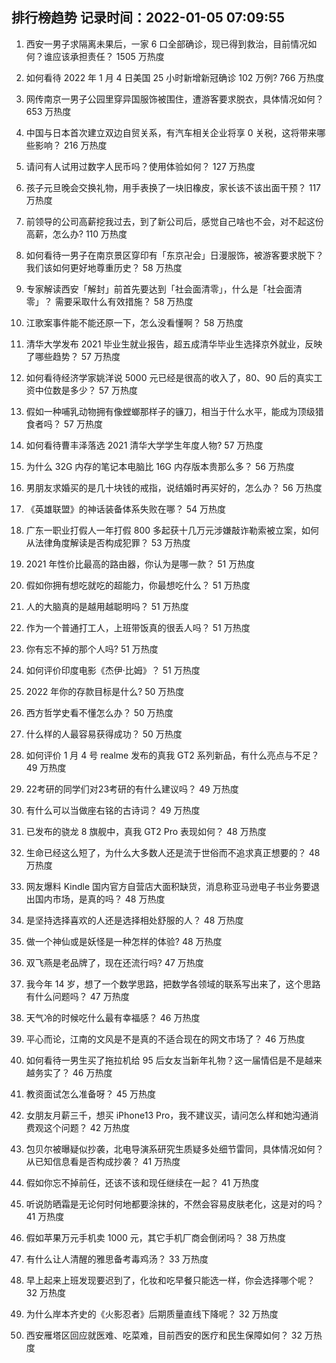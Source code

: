 
## 排行榜趋势 记录时间：2022-01-05 07:09:55
  
  1. 西安一男子求隔离未果后，一家 6 口全部确诊，现已得到救治，目前情况如何？谁应该承担责任？ 1505 万热度
    
  2. 如何看待 2022 年 1 月 4 日美国 25 小时新增新冠确诊 102 万例? 766 万热度
    
  3. 网传南京一男子公园里穿异国服饰被围住，遭游客要求脱衣，具体情况如何？ 653 万热度
    
  4. 中国与日本首次建立双边自贸关系，有汽车相关企业将享 0 关税，这将带来哪些影响？ 216 万热度
    
  5. 请问有人试用过数字人民币吗？使用体验如何？ 127 万热度
    
  6. 孩子元旦晚会交换礼物，用手表换了一块旧橡皮，家长该不该出面干预？ 117 万热度
    
  7. 前领导的公司高薪挖我过去，到了新公司后，感觉自己啥也不会，对不起这份高薪，怎么办? 110 万热度
    
  8. 如何看待一男子在南京景区穿印有「东京卍会」日漫服饰，被游客要求脱下？我们该如何更好地尊重历史？ 58 万热度
    
  9. 专家解读西安「解封」前首先要达到「社会面清零」，什么是「社会面清零」？ 需要采取什么有效措施？ 58 万热度
    
  10. 江歌案事件能不能还原一下，怎么没看懂啊？ 58 万热度
    
  11. 清华大学发布 2021 毕业生就业报告，超五成清华毕业生选择京外就业，反映了哪些趋势？ 57 万热度
    
  12. 如何看待经济学家姚洋说 5000 元已经是很高的收入了，80、90 后的真实工资中位数是多少？ 57 万热度
    
  13. 假如一种哺乳动物拥有像螳螂那样子的镰刀，相当于什么水平，能成为顶级猎食者吗？ 57 万热度
    
  14. 如何看待曹丰泽落选 2021 清华大学学生年度人物? 57 万热度
    
  15. 为什么 32G 内存的笔记本电脑比 16G 内存版本贵那么多？ 56 万热度
    
  16. 男朋友求婚买的是几十块钱的戒指，说结婚时再买好的，怎么办？ 56 万热度
    
  17. 《英雄联盟》的神话装备体系失败在哪？ 54 万热度
    
  18. 广东一职业打假人一年打假 800 多起获十几万元涉嫌敲诈勒索被立案，如何从法律角度解读是否构成犯罪？ 53 万热度
    
  19. 2021 年性价比最高的路由器，你认为是哪一款？ 51 万热度
    
  20. 假如你拥有想吃就吃的超能力，你最想吃什么？ 51 万热度
    
  21. 人的大脑真的是越用越聪明吗？ 51 万热度
    
  22. 作为一个普通打工人，上班带饭真的很丢人吗？ 51 万热度
    
  23. 你有忘不掉的那个人吗? 51 万热度
    
  24. 如何评价印度电影《杰伊·比姆》？ 51 万热度
    
  25. 2022 年你的存款目标是什么? 50 万热度
    
  26. 西方哲学史看不懂怎么办？ 50 万热度
    
  27. 什么样的人最容易获得成功？ 50 万热度
    
  28. 如何评价 1 月 4 号 realme 发布的真我 GT2 系列新品，有什么亮点与不足？ 49 万热度
    
  29. 22考研的同学们对23考研的有什么建议吗？ 49 万热度
    
  30. 有什么可以当做座右铭的古诗词？ 49 万热度
    
  31. 已发布的骁龙 8 旗舰中，真我 GT2 Pro 表现如何？ 48 万热度
    
  32. 生命已经这么短了，为什么大多数人还是流于世俗而不追求真正想要的？ 48 万热度
    
  33. 网友爆料 Kindle 国内官方自营店大面积缺货，消息称亚马逊电子书业务要退出国内市场，是真的吗？ 48 万热度
    
  34. 是坚持选择喜欢的人还是选择相处舒服的人？ 48 万热度
    
  35. 做一个神仙或是妖怪是一种怎样的体验? 48 万热度
    
  36. 双飞燕是老品牌了，现在还流行吗? 47 万热度
    
  37. 我今年 14 岁，想了一个数学思路，把数学各领域的联系写出来了，这个思路有什么问题吗？ 47 万热度
    
  38. 天气冷的时候吃什么最有幸福感？ 46 万热度
    
  39. 平心而论，江南的文风是不是真的不适合现在的网文市场了？ 46 万热度
    
  40. 如何看待一男生买了拖拉机给 95 后女友当新年礼物？这一届情侣是不是越来越务实了？ 46 万热度
    
  41. 教资面试怎么准备呀？ 45 万热度
    
  42. 女朋友月薪三千，想买 iPhone13 Pro，我不建议买，请问怎么样和她沟通消费观这个问题？ 42 万热度
    
  43. 包贝尔被曝疑似抄袭，北电导演系研究生质疑多处细节雷同，具体情况如何？从已知信息看是否构成抄袭？ 41 万热度
    
  44. 假如你忘不掉前任，还该不该和现任继续在一起？ 41 万热度
    
  45. 听说防晒霜是无论何时何地都要涂抹的，不然会容易皮肤老化，这是对的吗？ 41 万热度
    
  46. 假如苹果万元手机卖 1000 元，其它手机厂商会倒闭吗？ 38 万热度
    
  47. 有什么让人清醒的雅思备考毒鸡汤？ 33 万热度
    
  48. 早上起来上班发现要迟到了，化妆和吃早餐只能选一样，你会选择哪个呢？ 32 万热度
    
  49. 为什么岸本齐史的《火影忍者》后期质量直线下降呢？ 32 万热度
    
  50. 西安雁塔区回应就医难、吃菜难，目前西安的医疗和民生保障如何？ 32 万热度
    